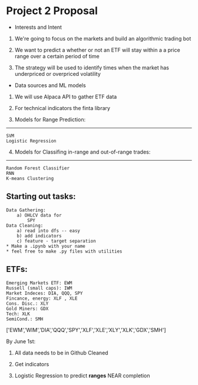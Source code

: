 # Project 2 Proposal

* Interests and Intent
1. We're going to focus on the markets and build an algorithmic trading bot

2. We want to predict a whether or not an ETF will stay within a a price range over a certain period of time

3. The strategy will be used to identify times when the market has underpriced or overpriced volatility


* Data sources and ML models
1. We will use Alpaca API to gather ETF data

2. For technical indicators the finta library

3. Models for Range Prediction:
---
    SVM
    Logistic Regression

4. Models for Classifing in-range and out-of-range trades:
---
    Random Forest Classifier
    RNN
    K-means Clustering


Starting out tasks:
---
    Data Gathering: 
        a) OHLCV data for
            SPY
    Data Cleaning:
        a) read into dfs -- easy
        b) add indicators 
        c) feature - target separation
    * Make a .ipynb with your name
    * feel free to make .py files with utilities

ETFs:
---
    Emerging Markets ETF: EWM
    Russell (small caps): IWM
    Market Indeces: DIA, QQQ, SPY
    Fincance, energy: XLF , XLE
    Cons. Disc.: XLY
    Gold Miners: GDX
    Tech: XLK
    SemiCond.: SMH

['EWM','WIM','DIA','QQQ','SPY','XLF','XLE','XLY','XLK','GDX','SMH']

By June 1st:

1. All data needs to be in Github Cleaned

2. Get indicators

2. Logistic Regression to predict **ranges** NEAR completion
